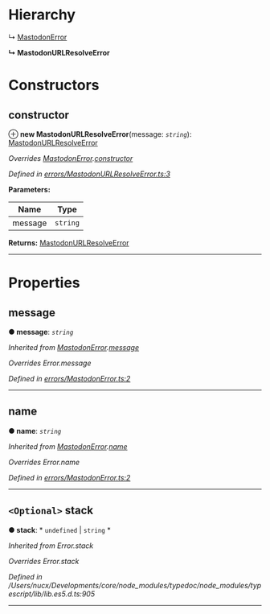 

# Hierarchy

↳  [MastodonError](_errors_mastodonerror_.mastodonerror.md)

**↳ MastodonURLResolveError**

# Constructors

<a id="constructor"></a>

##  constructor

⊕ **new MastodonURLResolveError**(message: *`string`*): [MastodonURLResolveError](_errors_mastodonurlresolveerror_.mastodonurlresolveerror.md)

*Overrides [MastodonError](_errors_mastodonerror_.mastodonerror.md).[constructor](_errors_mastodonerror_.mastodonerror.md#constructor)*

*Defined in [errors/MastodonURLResolveError.ts:3](https://github.com/lagunehq/core/blob/daa242c/src/errors/MastodonURLResolveError.ts#L3)*

**Parameters:**

| Name | Type |
| ------ | ------ |
| message | `string` |

**Returns:** [MastodonURLResolveError](_errors_mastodonurlresolveerror_.mastodonurlresolveerror.md)

___

# Properties

<a id="message"></a>

##  message

**● message**: *`string`*

*Inherited from [MastodonError](_errors_mastodonerror_.mastodonerror.md).[message](_errors_mastodonerror_.mastodonerror.md#message)*

*Overrides Error.message*

*Defined in [errors/MastodonError.ts:2](https://github.com/lagunehq/core/blob/daa242c/src/errors/MastodonError.ts#L2)*

___
<a id="name"></a>

##  name

**● name**: *`string`*

*Inherited from [MastodonError](_errors_mastodonerror_.mastodonerror.md).[name](_errors_mastodonerror_.mastodonerror.md#name)*

*Overrides Error.name*

*Defined in [errors/MastodonError.ts:2](https://github.com/lagunehq/core/blob/daa242c/src/errors/MastodonError.ts#L2)*

___
<a id="stack"></a>

## `<Optional>` stack

**● stack**: * `undefined` &#124; `string`
*

*Inherited from Error.stack*

*Overrides Error.stack*

*Defined in /Users/nucx/Developments/core/node_modules/typedoc/node_modules/typescript/lib/lib.es5.d.ts:905*

___

